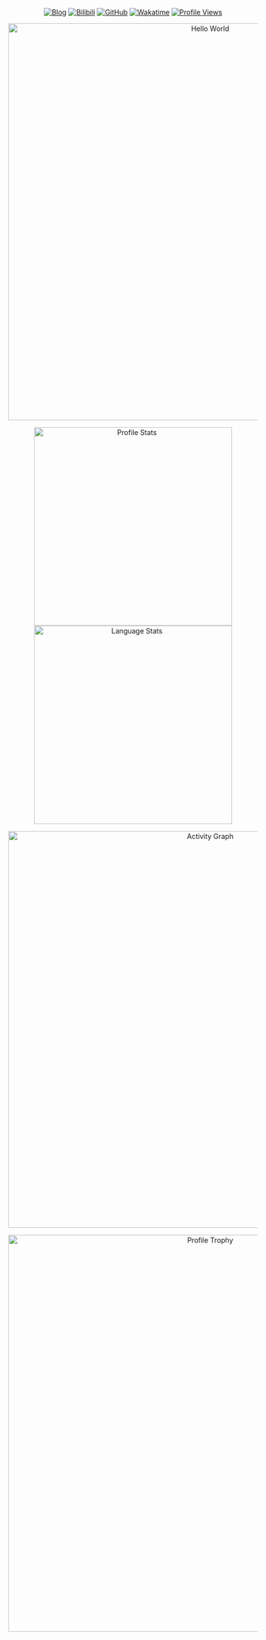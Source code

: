 <p align="center">
    <!-- https://github.com/badges/shields -->
    <a href="https://blog.yisrime.link/"><img src="https://img.shields.io/badge/Blog-雪淞亭-blue?logo=blog" alt="Blog" title="Blog" /></a>
    <a href="https://space.bilibili.com/498105668"><img src="https://img.shields.io/badge/Bilibili-苡淞-blue?logo=bilibili" alt="Bilibili" title="Bilibili" /></a>
    <a href="https://github.com/YisRime"><img src="https://img.shields.io/badge/GitHub-YisRime-blue?logo=github" alt="GitHub" title="GitHub" /></a>
    <a href="https://wakatime.com/@YisRime"><img src="https://wakatime.com/badge/user/94695dee-757a-4517-8b47-b329fe05002a.svg" alt="Wakatime" title="Wakatime" /></a>
    <!-- https://github.com/antonkomarev/github-profile-views-counter -->
    <a href="https://github.com/YisRime"><img src="https://komarev.com/ghpvc/?username=YisRime&label=Profile+Views" alt="Profile Views" title="Profile Views" /></a>
</p>
<p align="center">
    <!-- https://github.com/DenverCoder1/readme-typing-svg -->
    <img width="800" src="https://readme-typing-svg.demolab.com?font=LXGW+WenKai+TC&size=22&pause=1000&center=true&vCenter=true&random=false&width=600&lines=Welcome+to+my+GitHub+profile+page!;%e6%ac%a2%e8%bf%8e%e6%9d%a5%e5%88%b0%e6%88%91%e7%9a%84+GitHub+%e4%b8%bb%e9%a1%b5%ef%bc%81" alt="Hello World" title="Hello World"/>
</p>
<p align="center">
    <!-- https://github.com/anuraghazra/github-readme-stats -->
    <!-- rules: https://github.com/anuraghazra/github-readme-stats/blob/master/src/calculateRank.js -->
    <img width="400" src="https://github-readme-stats.vercel.app/api?username=YisRime&theme=transparent&show_icons=true&hide_border=true&hide_title=true&number_format=long&count_private=true" alt="Profile Stats" title="Profile Stats" />
    <img width="400" src="https://github-readme-stats.vercel.app/api/top-langs/?username=YisRime&layout=compact&hide_title=true&hide_border=true" alt="Language Stats" title="Language Stats" />
</p>
<p align="center">
    <!-- https://github.com/Ashutosh00710/github-readme-activity-graph -->
    <img width="800" src="https://github-readme-activity-graph.vercel.app/graph?username=YisRime&theme=github-compact&hide_border=true&area=true&custom_title=Activity%20Graph" alt="Activity Graph" title="Activity Graph" />
</p>
<p align="center">
    <!-- https://github.com/ryo-ma/github-profile-trophy -->
    <!-- rules: https://github.com/ryo-ma/github-profile-trophy/blob/master/src/trophy.ts -->
    <img width="800" src="https://github-profile-trophy.vercel.app/?username=YisRime&no-bg=true&no-frame=true&theme=algolia&title=-MultiLanguage" alt="Profile Trophy" title="Profile Trophy" />
</p>
